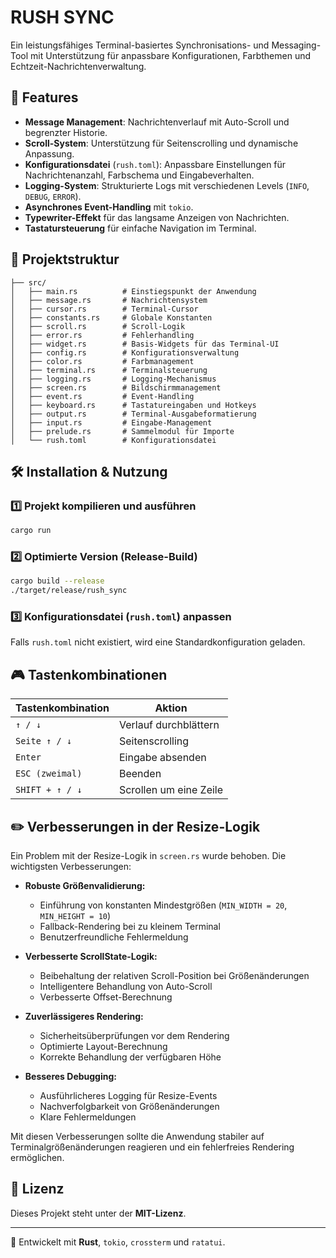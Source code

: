 # RUSH SYNC

Ein leistungsfähiges Terminal-basiertes Synchronisations- und Messaging-Tool mit Unterstützung für anpassbare Konfigurationen, Farbthemen und Echtzeit-Nachrichtenverwaltung.

## 📌 Features

- **Message Management**: Nachrichtenverlauf mit Auto-Scroll und begrenzter Historie.
- **Scroll-System**: Unterstützung für Seitenscrolling und dynamische Anpassung.
- **Konfigurationsdatei** (`rush.toml`): Anpassbare Einstellungen für Nachrichtenanzahl, Farbschema und Eingabeverhalten.
- **Logging-System**: Strukturierte Logs mit verschiedenen Levels (`INFO`, `DEBUG`, `ERROR`).
- **Asynchrones Event-Handling** mit `tokio`.
- **Typewriter-Effekt** für das langsame Anzeigen von Nachrichten.
- **Tastatursteuerung** für einfache Navigation im Terminal.

## 📂 Projektstruktur

```
├── src/
│   ├── main.rs          # Einstiegspunkt der Anwendung
│   ├── message.rs       # Nachrichtensystem
│   ├── cursor.rs        # Terminal-Cursor
│   ├── constants.rs     # Globale Konstanten
│   ├── scroll.rs        # Scroll-Logik
│   ├── error.rs         # Fehlerhandling
│   ├── widget.rs        # Basis-Widgets für das Terminal-UI
│   ├── config.rs        # Konfigurationsverwaltung
│   ├── color.rs         # Farbmanagement
│   ├── terminal.rs      # Terminalsteuerung
│   ├── logging.rs       # Logging-Mechanismus
│   ├── screen.rs        # Bildschirmmanagement
│   ├── event.rs         # Event-Handling
│   ├── keyboard.rs      # Tastatureingaben und Hotkeys
│   ├── output.rs        # Terminal-Ausgabeformatierung
│   ├── input.rs         # Eingabe-Management
│   ├── prelude.rs       # Sammelmodul für Importe
│   └── rush.toml        # Konfigurationsdatei
```

## 🛠 Installation & Nutzung

### 1️⃣ **Projekt kompilieren und ausführen**

```sh
cargo run
```

### 2️⃣ **Optimierte Version (Release-Build)**

```sh
cargo build --release
./target/release/rush_sync
```

### 3️⃣ **Konfigurationsdatei (`rush.toml`) anpassen**

Falls `rush.toml` nicht existiert, wird eine Standardkonfiguration geladen.

## 🎮 Tastenkombinationen

| Tastenkombination | Aktion                 |
| ----------------- | ---------------------- |
| `↑ / ↓`           | Verlauf durchblättern  |
| `Seite ↑ / ↓`     | Seitenscrolling        |
| `Enter`           | Eingabe absenden       |
| `ESC (zweimal)`   | Beenden                |
| `SHIFT + ↑ / ↓`   | Scrollen um eine Zeile |

## ✏️ Verbesserungen in der Resize-Logik

Ein Problem mit der Resize-Logik in `screen.rs` wurde behoben. Die wichtigsten Verbesserungen:

- **Robuste Größenvalidierung:**

  - Einführung von konstanten Mindestgrößen (`MIN_WIDTH = 20`, `MIN_HEIGHT = 10`)
  - Fallback-Rendering bei zu kleinem Terminal
  - Benutzerfreundliche Fehlermeldung

- **Verbesserte ScrollState-Logik:**

  - Beibehaltung der relativen Scroll-Position bei Größenänderungen
  - Intelligentere Behandlung von Auto-Scroll
  - Verbesserte Offset-Berechnung

- **Zuverlässigeres Rendering:**

  - Sicherheitsüberprüfungen vor dem Rendering
  - Optimierte Layout-Berechnung
  - Korrekte Behandlung der verfügbaren Höhe

- **Besseres Debugging:**
  - Ausführlicheres Logging für Resize-Events
  - Nachverfolgbarkeit von Größenänderungen
  - Klare Fehlermeldungen

Mit diesen Verbesserungen sollte die Anwendung stabiler auf Terminalgrößenänderungen reagieren und ein fehlerfreies Rendering ermöglichen.

## 📝 Lizenz

Dieses Projekt steht unter der **MIT-Lizenz**.

---

🚀 Entwickelt mit **Rust**, `tokio`, `crossterm` und `ratatui`.
